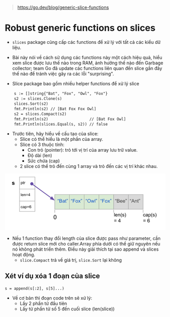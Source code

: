 > https://go.dev/blog/generic-slice-functions

# Robust generic functions on slices
- `slices` package cũng cấp các functions để xử lý với tất cả các kiểu dữ liệu.
- Bài này nói về cách sử dụng các functions này một cách hiệu quả, hiểu xem slice được lưu thế nào trong RAM, ảnh hưởng thế nào đến Garbage collector; team Go đã update các functions liên quan đến slice gần đây thế nào để tránh việc gây ra các lỗi "surprising".

- Slice package bao gồm nhiều helper functions để xử lý slice

```golang
    s := []string{"Bat", "Fox", "Owl", "Fox"}
    s2 := slices.Clone(s)
    slices.Sort(s2)
    fmt.Println(s2) // [Bat Fox Fox Owl]
    s2 = slices.Compact(s2)
    fmt.Println(s2)                  // [Bat Fox Owl]
    fmt.Println(slices.Equal(s, s2)) // false
```
- Trước tiên, hãy hiểu về cấu tạo của slice:
    - Slice có thể hiểu là một phần của array.
    - Slice có 3 thuộc tính:
        - Con trỏ (pointer): trỏ tới vị trí của array lưu trữ value.
        - Độ dài (len)
        - Sức chứa (cap)
    - 2 slice có thể trỏ đến cùng 1 array và trỏ đến các vị trí khác nhau.

![Slice](images/004-slice.svg)
- Nếu 1 function thay đổi length của slice được pass như parameter, cần được return slice mới cho caller.Array phía dưới có thể giữ nguyên nếu nó không phát triển thêm. Điều này giải thích tại sao append và slices hoạt động.
    - `slice.Compact` trả về giá trị, `slice.Sort` lại không

## Xét ví dụ xóa 1 đoạn của slice
```
s = append(s[:2], s[5]...)
```
- Về cơ bản thì đoạn code trên sẽ xử lý:
    - Lấy 2 phần tử đầu tiên
    - Lấy từ phần tử số 5 đến cuối slice (len(slice))
